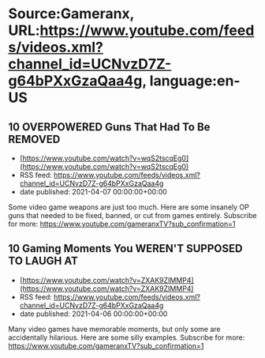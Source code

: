 # Source:Gameranx, URL:https://www.youtube.com/feeds/videos.xml?channel_id=UCNvzD7Z-g64bPXxGzaQaa4g, language:en-US

## 10 OVERPOWERED Guns That Had To Be REMOVED
 - [https://www.youtube.com/watch?v=wqS2tscqEg0](https://www.youtube.com/watch?v=wqS2tscqEg0)
 - RSS feed: https://www.youtube.com/feeds/videos.xml?channel_id=UCNvzD7Z-g64bPXxGzaQaa4g
 - date published: 2021-04-07 00:00:00+00:00

Some video game weapons are just too much. Here are some insanely OP guns that needed to be fixed, banned, or cut from games entirely. 
Subscribe for more: https://www.youtube.com/gameranxTV?sub_confirmation=1

## 10 Gaming Moments You WEREN'T SUPPOSED TO LAUGH AT
 - [https://www.youtube.com/watch?v=ZXAK9ZIMMP4](https://www.youtube.com/watch?v=ZXAK9ZIMMP4)
 - RSS feed: https://www.youtube.com/feeds/videos.xml?channel_id=UCNvzD7Z-g64bPXxGzaQaa4g
 - date published: 2021-04-06 00:00:00+00:00

Many video games have memorable moments, but only some are accidentally hilarious. Here are some silly examples.
Subscribe for more: https://www.youtube.com/gameranxTV?sub_confirmation=1

